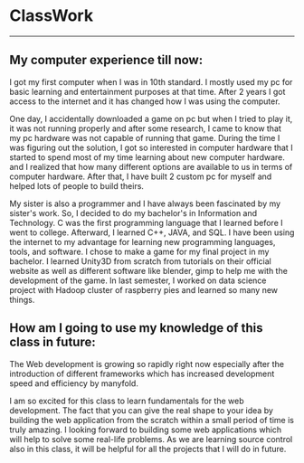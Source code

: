 # ClassWork
---


## My computer experience till now:

I got my first computer when I was in 10th standard. I mostly used my pc for basic learning and entertainment purposes at that time. After 2 years I got access to the internet and it has changed how I was using the computer.

One day, I accidentally downloaded a game on pc but when I tried to play it, it was not running properly and after some research, I came to know that my pc hardware was not capable of running that game. During the time I was figuring out the solution, I got so interested in computer hardware that I started to spend most of my time learning about new computer hardware. and I realized that how many different options are available to us in terms of computer hardware. After that, I have built  2 custom pc for myself and helped lots of people to build theirs.


My sister is also a programmer and I have always been fascinated by my sister's work. So, I decided to do my bachelor's in Information and Technology. C was the first programming language that I learned before I went to college. Afterward, I learned C++, JAVA, and SQL. I have been using the internet to my advantage for learning new programming languages, tools, and software. I chose to make a game for my final project in my bachelor. I learned Unity3D from scratch from tutorials on their official website as well as different software like blender, gimp to help me with the development of the game. In last semester,  I  worked on data science project with Hadoop cluster of raspberry pies and learned so many new things.


## How am I going to use my knowledge of this class in future:

The Web development is growing so rapidly right now especially after the introduction of different frameworks which has increased development speed and efficiency by manyfold. 


I am so excited for this class to learn fundamentals for the web development. The fact that you can give the real shape to your idea by building the web application from the scratch within a small period of time is truly amazing. I looking forward to building some web applications which will help to solve some real-life problems. As we are learning source control also in this class, it will be helpful for all the projects that I will do in future.
